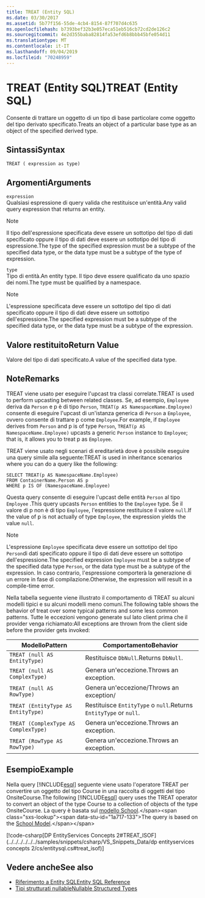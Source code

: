 ```yaml
---
title: TREAT (Entity SQL)
ms.date: 03/30/2017
ms.assetid: 5b77f156-55de-4cb4-8154-87f707d4c635
ms.openlocfilehash: b7393bef32b3e057eca51eb516cb72cd2de126c2
ms.sourcegitcommit: 4e2d355baba82814fa53efd6b8bbb45bfe054d11
ms.translationtype: MT
ms.contentlocale: it-IT
ms.lasthandoff: 09/04/2019
ms.locfileid: "70248959"
---
```

# <a name="treat-entity-sql"></a><span data-ttu-id="1a717-102">TREAT (Entity SQL)</span><span class="sxs-lookup"><span data-stu-id="1a717-102">TREAT (Entity SQL)</span></span>
<span data-ttu-id="1a717-103">Consente di trattare un oggetto di un tipo di base particolare come oggetto del tipo derivato specificato.</span><span class="sxs-lookup"><span data-stu-id="1a717-103">Treats an object of a particular base type as an object of the specified derived type.</span></span>  
  
## <a name="syntax"></a><span data-ttu-id="1a717-104">Sintassi</span><span class="sxs-lookup"><span data-stu-id="1a717-104">Syntax</span></span>  
  
```  
TREAT ( expression as type)  
```  
  
## <a name="arguments"></a><span data-ttu-id="1a717-105">Argomenti</span><span class="sxs-lookup"><span data-stu-id="1a717-105">Arguments</span></span>  
 `expression`  
 <span data-ttu-id="1a717-106">Qualsiasi espressione di query valida che restituisce un'entità.</span><span class="sxs-lookup"><span data-stu-id="1a717-106">Any valid query expression that returns an entity.</span></span>  
  
> [!NOTE]
> <span data-ttu-id="1a717-107">Il tipo dell'espressione specificata deve essere un sottotipo del tipo di dati specificato oppure il tipo di dati deve essere un sottotipo del tipo di espressione.</span><span class="sxs-lookup"><span data-stu-id="1a717-107">The type of the specified expression must be a subtype of the specified data type, or the data type must be a subtype of the type of expression.</span></span>  
  
 `type`  
 <span data-ttu-id="1a717-108">Tipo di entità.</span><span class="sxs-lookup"><span data-stu-id="1a717-108">An entity type.</span></span> <span data-ttu-id="1a717-109">Il tipo deve essere qualificato da uno spazio dei nomi.</span><span class="sxs-lookup"><span data-stu-id="1a717-109">The type must be qualified by a namespace.</span></span>  
  
> [!NOTE]
> <span data-ttu-id="1a717-110">L'espressione specificata deve essere un sottotipo del tipo di dati specificato oppure il tipo di dati deve essere un sottotipo dell'espressione.</span><span class="sxs-lookup"><span data-stu-id="1a717-110">The specified expression must be a subtype of the specified data type, or the data type must be a subtype of the expression.</span></span>  
  
## <a name="return-value"></a><span data-ttu-id="1a717-111">Valore restituito</span><span class="sxs-lookup"><span data-stu-id="1a717-111">Return Value</span></span>  
 <span data-ttu-id="1a717-112">Valore del tipo di dati specificato.</span><span class="sxs-lookup"><span data-stu-id="1a717-112">A value of the specified data type.</span></span>  
  
## <a name="remarks"></a><span data-ttu-id="1a717-113">Note</span><span class="sxs-lookup"><span data-stu-id="1a717-113">Remarks</span></span>  
 <span data-ttu-id="1a717-114">TREAT viene usato per eseguire l'upcast tra classi correlate.</span><span class="sxs-lookup"><span data-stu-id="1a717-114">TREAT is used to perform upcasting between related classes.</span></span> <span data-ttu-id="1a717-115">Se, ad esempio, `Employee` deriva da `Person` e p è di tipo `Person`, `TREAT(p AS NamespaceName.Employee)` consente di eseguire l'upcast di un'istanza generica di `Person` a `Employee`, ovvero consente di trattare p come `Employee`.</span><span class="sxs-lookup"><span data-stu-id="1a717-115">For example, if `Employee` derives from `Person` and p is of type `Person`, `TREAT(p AS NamespaceName.Employee)` upcasts a generic `Person` instance to `Employee`; that is, it allows you to treat p as `Employee`.</span></span>  
  
 <span data-ttu-id="1a717-116">TREAT viene usato negli scenari di ereditarietà dove è possibile eseguire una query simile alla seguente:</span><span class="sxs-lookup"><span data-stu-id="1a717-116">TREAT is used in inheritance scenarios where you can do a query like the following:</span></span>  
  
```  
SELECT TREAT(p AS NamespaceName.Employee)  
FROM ContainerName.Person AS p  
WHERE p IS OF (NamespaceName.Employee)   
```  
  
 <span data-ttu-id="1a717-117">Questa query consente di eseguire l'upcast delle entità `Person` al tipo `Employee` .</span><span class="sxs-lookup"><span data-stu-id="1a717-117">This query upcasts `Person` entities to the `Employee` type.</span></span> <span data-ttu-id="1a717-118">Se il valore di p non è di tipo `Employee`, l'espressione restituisce il valore `null`.</span><span class="sxs-lookup"><span data-stu-id="1a717-118">If the value of p is not actually of type `Employee`, the expression yields the value `null`.</span></span>  
  
> [!NOTE]
> <span data-ttu-id="1a717-119">L'espressione `Employee` specificata deve essere un sottotipo del tipo `Person`di dati specificato oppure il tipo di dati deve essere un sottotipo dell'espressione.</span><span class="sxs-lookup"><span data-stu-id="1a717-119">The specified expression `Employee` must be a subtype of the specified data type `Person`, or the data type must be a subtype of the expression.</span></span> <span data-ttu-id="1a717-120">In caso contrario, l'espressione comporterà la generazione di un errore in fase di compilazione.</span><span class="sxs-lookup"><span data-stu-id="1a717-120">Otherwise, the expression will result in a compile-time error.</span></span>  
  
 <span data-ttu-id="1a717-121">Nella tabella seguente viene illustrato il comportamento di TREAT su alcuni modelli tipici e su alcuni modelli meno comuni.</span><span class="sxs-lookup"><span data-stu-id="1a717-121">The following table shows the behavior of treat over some typical patterns and some less common patterns.</span></span> <span data-ttu-id="1a717-122">Tutte le eccezioni vengono generate sul lato client prima che il provider venga richiamato:</span><span class="sxs-lookup"><span data-stu-id="1a717-122">All exceptions are thrown from the client side before the provider gets invoked:</span></span>  
  
|<span data-ttu-id="1a717-123">Modello</span><span class="sxs-lookup"><span data-stu-id="1a717-123">Pattern</span></span>|<span data-ttu-id="1a717-124">Comportamento</span><span class="sxs-lookup"><span data-stu-id="1a717-124">Behavior</span></span>|  
|-------------|--------------|  
|`TREAT (null AS EntityType)`|<span data-ttu-id="1a717-125">Restituisce `DbNull`.</span><span class="sxs-lookup"><span data-stu-id="1a717-125">Returns `DbNull`.</span></span>|  
|`TREAT (null AS ComplexType)`|<span data-ttu-id="1a717-126">Genera un'eccezione.</span><span class="sxs-lookup"><span data-stu-id="1a717-126">Throws an exception.</span></span>|  
|`TREAT (null AS RowType)`|<span data-ttu-id="1a717-127">Genera un'eccezione/</span><span class="sxs-lookup"><span data-stu-id="1a717-127">Throws an exception/</span></span>|  
|`TREAT (EntityType AS EntityType)`|<span data-ttu-id="1a717-128">Restituisce `EntityType` o `null`.</span><span class="sxs-lookup"><span data-stu-id="1a717-128">Returns `EntityType` or `null`.</span></span>|  
|`TREAT (ComplexType AS ComplexType)`|<span data-ttu-id="1a717-129">Genera un'eccezione.</span><span class="sxs-lookup"><span data-stu-id="1a717-129">Throws an exception.</span></span>|  
|`TREAT (RowType AS RowType)`|<span data-ttu-id="1a717-130">Genera un'eccezione.</span><span class="sxs-lookup"><span data-stu-id="1a717-130">Throws an exception.</span></span>|  
  
## <a name="example"></a><span data-ttu-id="1a717-131">Esempio</span><span class="sxs-lookup"><span data-stu-id="1a717-131">Example</span></span>  
 <span data-ttu-id="1a717-132">Nella query [!INCLUDE[esql](../../../../../../includes/esql-md.md)] seguente viene usato l'operatore TREAT per convertire un oggetto del tipo Course in una raccolta di oggetti del tipo OnsiteCourse.</span><span class="sxs-lookup"><span data-stu-id="1a717-132">The following [!INCLUDE[esql](../../../../../../includes/esql-md.md)] query uses the TREAT operator to convert an object of the type Course to a collection of objects of the type OnsiteCourse.</span></span> <span data-ttu-id="1a717-133">La query è basata sul [modello School](https://docs.microsoft.com/previous-versions/dotnet/netframework-4.0/bb896300(v=vs.100)).</span><span class="sxs-lookup"><span data-stu-id="1a717-133">The query is based on the [School Model](https://docs.microsoft.com/previous-versions/dotnet/netframework-4.0/bb896300(v=vs.100)).</span></span>  
  
 [!code-csharp[DP EntityServices Concepts 2#TREAT_ISOF](../../../../../../samples/snippets/csharp/VS_Snippets_Data/dp entityservices concepts 2/cs/entitysql.cs#treat_isof)]  
  
## <a name="see-also"></a><span data-ttu-id="1a717-134">Vedere anche</span><span class="sxs-lookup"><span data-stu-id="1a717-134">See also</span></span>

- [<span data-ttu-id="1a717-135">Riferimento a Entity SQL</span><span class="sxs-lookup"><span data-stu-id="1a717-135">Entity SQL Reference</span></span>](entity-sql-reference.md)
- [<span data-ttu-id="1a717-136">Tipi strutturati nullable</span><span class="sxs-lookup"><span data-stu-id="1a717-136">Nullable Structured Types</span></span>](nullable-structured-types-entity-sql.md)
